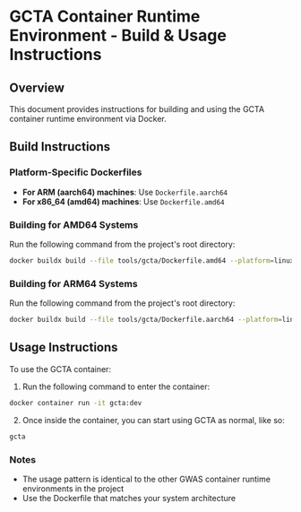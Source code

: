 # GCTA Container Runtime Environment - Build & Usage Instructions

## Overview
This document provides instructions for building and using the GCTA container runtime environment via Docker.

## Build Instructions

### Platform-Specific Dockerfiles
- **For ARM (aarch64) machines**: Use `Dockerfile.aarch64`
- **For x86_64 (amd64) machines**: Use `Dockerfile.amd64`

### Building for AMD64 Systems
Run the following command from the project's root directory:

```sh
docker buildx build --file tools/gcta/Dockerfile.amd64 --platform=linux/amd64 --iidfile tools/gcta/gcta_iid.txt --tag gcta:dev .
```

### Building for ARM64 Systems
Run the following command from the project's root directory:

```sh
docker buildx build --file tools/gcta/Dockerfile.aarch64 --platform=linux/arm64 --iidfile tools/gcta/gcta_iid.txt --tag gcta:dev .
```

## Usage Instructions
To use the GCTA container:
1. Run the following command to enter the container:
```sh
docker container run -it gcta:dev
```
2. Once inside the container, you can start using GCTA as normal, like so:
```sh
gcta
```

### Notes
* The usage pattern is identical to the other GWAS container runtime environments in the project
* Use the Dockerfile that matches your system architecture